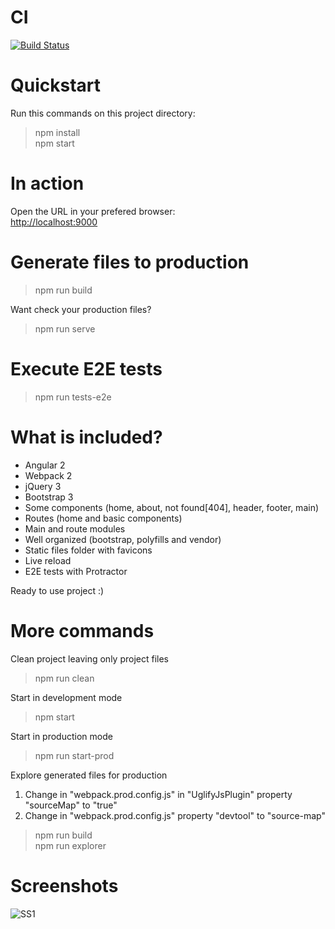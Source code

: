 # CI

[![Build Status](https://travis-ci.org/prsolucoes/angular-starter-project.svg?branch=master)](https://travis-ci.org/prsolucoes/angular-starter-project)

# Quickstart

Run this commands on this project directory:

> npm install  
> npm start  
  
# In action

Open the URL in your prefered browser:  
[http://localhost:9000](http://localhost:9000)

# Generate files to production

> npm run build

Want check your production files? 

> npm run serve

# Execute E2E tests

> npm run tests-e2e

# What is included?

- Angular 2
- Webpack 2
- jQuery 3
- Bootstrap 3
- Some components (home, about, not found[404], header, footer, main)
- Routes (home and basic components)
- Main and route modules
- Well organized (bootstrap, polyfills and vendor)
- Static files folder with favicons
- Live reload
- E2E tests with Protractor

Ready to use project :)

# More commands

Clean project leaving only project files  

> npm run clean

Start in development mode

> npm start

Start in production mode

> npm run start-prod

Explore generated files for production

1. Change in "webpack.prod.config.js" in "UglifyJsPlugin" property "sourceMap" to "true" 
2. Change in "webpack.prod.config.js" property "devtool" to "source-map"

> npm run build  
> npm run explorer

# Screenshots

![SS1](https://github.com/prsolucoes/angular2-starter-project/raw/master/extras/screenshots/screenshot1.png "Screenshot 1")